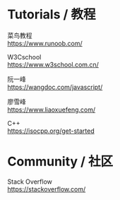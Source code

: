 

# Tutorials  / 教程

菜鸟教程  
https://www.runoob.com/  

W3Cschool  
https://www.w3school.com.cn/

阮一峰  
https://wangdoc.com/javascript/  


廖雪峰  
https://www.liaoxuefeng.com/  

C++   
https://isocpp.org/get-started  



# Community / 社区  

Stack Overflow  
https://stackoverflow.com/  

